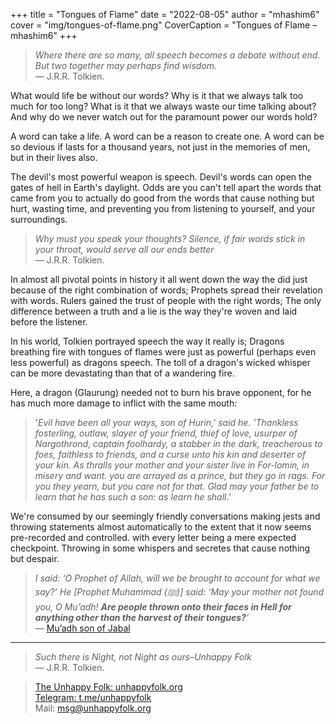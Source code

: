 +++
title = "Tongues of Flame"
date = "2022-08-05"
author = "mhashim6"
cover = "img/tongues-of-flame.png"
CoverCaption = "Tongues of Flame – mhashim6"
+++

> _Where there are so many, all speech becomes a debate without end. But two together may perhaps find wisdom._ \
> — J.R.R. Tolkien.

What would life be without our words? Why is it that we always talk too much for too long? What is it that we always waste our time talking about? And why do we never watch out for the paramount power our words hold?

A word can take a life. A word can be a reason to create one. A word can be so devious if lasts for a thousand years, not just in the memories of men, but in their lives also.

The devil's most powerful weapon is speech. Devil's words can open the gates of hell in Earth's daylight. Odds are you can't tell apart the words that came from you to actually do good from the words that cause nothing but hurt, wasting time, and preventing you from listening to yourself, and your surroundings.

> _Why must you speak your thoughts? Silence, if fair words stick in your throat, would serve all our ends better_ \
> — J.R.R. Tolkien.

In almost all pivotal points in history it all went down the way the did just because of the right combination of words; Prophets spread their revelation with words. Rulers gained the trust of people with the right words; The only difference between a truth and a lie is the way they're woven and laid before the listener.  

In his world, Tolkien portrayed speech the way it really is; Dragons breathing fire with tongues of flames were just as powerful (perhaps even less powerful) as dragons speech. The toll of a dragon's wicked whisper can be more devastating than that of a wandering fire.

Here, a dragon (Glaurung) needed not to burn his brave opponent, for he has much more damage to inflict with the same mouth:
>'_Evil have been all your ways, son of Hurin,' said he. 'Thankless fosterling, outlaw, slayer of your friend, thief of love, usurper of Nargothrond, captain foolhardy, a stabber in the dark, treacherous to foes, faithless to friends, and a curse unto his kin and deserter of your kin. As thralls your mother and your sister live in For-lomin, in misery and want. you are arrayed as a prince, but they go in rags. For you they yearn, but you care not for that. Glad may your father be to learn that he has such a son: as learn he shall.'_

We're consumed by our seemingly friendly conversations making jests and throwing statements almost automatically to the extent that it now seems pre-recorded and controlled. with every letter being a mere expected checkpoint. Throwing in some whispers and secretes that cause nothing but despair.

> _I said: ‘O Prophet of Allah, will we be brought to account for what we say?’ He [Prophet Muhammad (ﷺ)] said: ‘May your mother not found you, O Mu’adh! __Are people thrown onto their faces in Hell for anything other than the harvest of their tongues?__’_ \
> — [Mu’adh son of Jabal](https://sunnah.com/ibnmajah:3973)

---
> _Such there is Night, not Night as ours–Unhappy Folk_ \
> — J.R.R. Tolkien.

> [The Unhappy Folk: unhappyfolk.org](https://unhappyfolk.org) \
> [Telegram: t.me/unhappyfolk](https://t.me/unhappyfolk) \
> Mail: msg@unhappyfolk.org 
